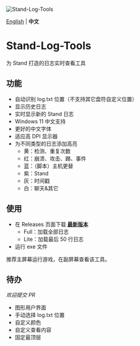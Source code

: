 ![Stand-Log-Tools](https://socialify.git.ci/Sakura1618/Stand-Log-Tools/image?description=1&font=Jost&forks=1&issues=1&language=1&name=1&owner=1&pattern=Plus&pulls=1&stargazers=1&theme=Light)

[English](README.md) | **中文**

# Stand-Log-Tools
为 Stand 打造的日志实时查看工具

## 功能
+ 自动识别 log.txt 位置（不支持其它盘符自定义位置）
+ 显示历史日志
+ 实时显示新的 Stand 日志
+ Windows 11 中文支持
+ 更好的中文字体
+ 适应高 DPI 显示器
+ 为不同类型的日志添加高亮
  + 黄：检测、重复次数
  + 红：崩溃、攻击、踢、事件
  + 蓝：（脚本）主机更替
  + 紫：Stand
  + 灰：时间戳
  + 白：聊天&其它

## 使用
+ 在 Releases 页面下载 [**最新版本**](https://github.com/Sakura1618/Stand-Log-Tools/releases/latest)
  + Full：加载全部日志
  + Lite：加载最后 50 行日志
+ 运行 exe 文件  

推荐主屏幕运行游戏，在副屏幕查看该工具。

## 待办
*欢迎提交 PR*

+ 图形用户界面
+ 手动选择 log.txt 位置
+ 自定义颜色
+ 自定义查看内容
+ 固定最顶层
